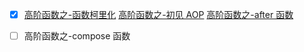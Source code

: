 - [x] [高阶函数之-函数柯里化](./../高阶函数之函数柯里化.md)
[高阶函数之-初见 AOP](../高阶函数之初见AOP.md)
[高阶函数之-after 函数](../高阶函数之after函数.md)

- [ ] 高阶函数之-compose 函数
